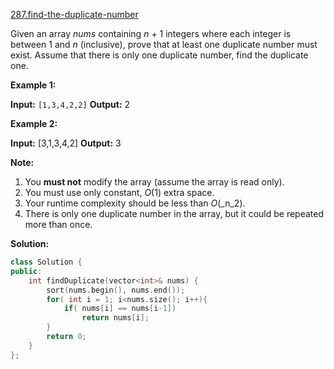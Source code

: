 [287.find-the-duplicate-number](https://leetcode.com/problems/find-the-duplicate-number/)  

Given an array _nums_ containing _n_ + 1 integers where each integer is between 1 and _n_ (inclusive), prove that at least one duplicate number must exist. Assume that there is only one duplicate number, find the duplicate one.

**Example 1:**

**Input:** `[1,3,4,2,2]`
**Output:** 2

**Example 2:**

**Input:** \[3,1,3,4,2\]
**Output:** 3

**Note:**

1.  You **must not** modify the array (assume the array is read only).
2.  You must use only constant, _O_(1) extra space.
3.  Your runtime complexity should be less than _O_(_n_2).
4.  There is only one duplicate number in the array, but it could be repeated more than once.  



**Solution:**  

```cpp
class Solution {
public:
    int findDuplicate(vector<int>& nums) {
        sort(nums.begin(), nums.end());
        for( int i = 1; i<nums.size(); i++){
            if( nums[i] == nums[i-1])
                return nums[i];
        }
        return 0;
    }
};
```
      